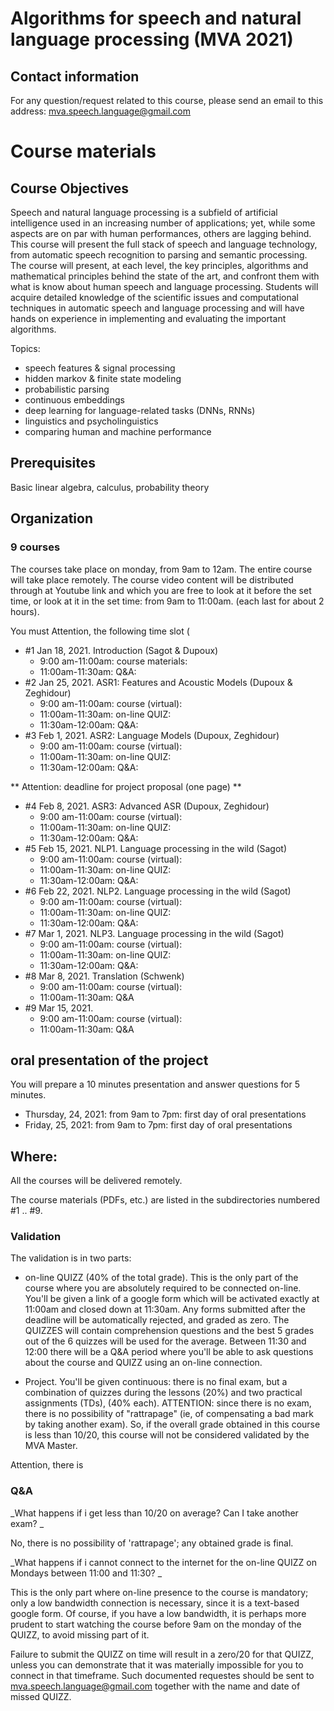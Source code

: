 # Algorithms for speech and natural language processing (MVA 2021)

## Contact information
For any question/request related to this course, please send an email to this address: mva.speech.language@gmail.com

# Course materials

## Course Objectives

Speech and natural language processing is a subfield of artificial intelligence used in an increasing number of applications; yet, while some aspects are on par with human performances, others are lagging behind. This course will present the full stack of speech and language technology, from automatic speech recognition to parsing and semantic processing. The course will present, at each level, the key principles, algorithms and mathematical principles behind the state of the art, and confront them with what is know about human speech and language processing. Students will acquire detailed knowledge of the scientific issues and computational techniques in automatic speech and language processing and will have hands on experience in implementing and evaluating the important algorithms.
 
Topics:
- speech features & signal processing
- hidden markov & finite state modeling
- probabilistic parsing
- continuous embeddings
- deep learning for language-related tasks (DNNs, RNNs)
- linguistics and psycholinguistics
- comparing human and machine performance

## Prerequisites
Basic linear algebra, calculus, probability theory

## Organization

### 9 courses 
The courses take place on monday, from 9am to 12am.
The entire course will take place remotely. The course video content will be
distributed through at Youtube link and which you
are free to look at it before the set time, or look at it in the set time: from 9am to 11:00am. (each last for about 2 hours).

You must Attention, the following time slot (

- #1 Jan 18, 2021. Introduction (Sagot & Dupoux)
     - 9:00 am-11:00am: course materials: 
     - 11:00am-11:30am: Q&A:
- #2 Jan 25, 2021.  ASR1: Features and Acoustic Models (Dupoux & Zeghidour)
     - 9:00 am-11:00am: course (virtual): 
     - 11:00am-11:30am: on-line QUIZ:
	 - 11:30am-12:00am: Q&A:
- #3 Feb 1, 2021.  ASR2: Language Models (Dupoux, Zeghidour)
     - 9:00 am-11:00am: course (virtual): 
     - 11:00am-11:30am: on-line QUIZ:
	 - 11:30am-12:00am: Q&A:

** Attention: deadline for project proposal (one page) **

- #4 Feb 8, 2021. ASR3: Advanced ASR (Dupoux, Zeghidour)
     - 9:00 am-11:00am: course (virtual): 
     - 11:00am-11:30am: on-line QUIZ:
	 - 11:30am-12:00am: Q&A:
- #5 Feb 15, 2021. NLP1. Language processing in the wild (Sagot)
     - 9:00 am-11:00am: course (virtual): 
     - 11:00am-11:30am: on-line QUIZ:
	 - 11:30am-12:00am: Q&A:
- #6 Feb 22, 2021. NLP2. Language processing in the wild (Sagot)
     - 9:00 am-11:00am: course (virtual): 
     - 11:00am-11:30am: on-line QUIZ:
	 - 11:30am-12:00am: Q&A:
- #7 Mar 1, 2021. NLP3. Language processing in the wild (Sagot)
     - 9:00 am-11:00am: course (virtual): 
     - 11:00am-11:30am: on-line QUIZ:
	 - 11:30am-12:00am: Q&A:
- #8 Mar 8, 2021.  Translation (Schwenk)
     - 9:00 am-11:00am: course (virtual): 
	 - 11:00am-11:30am: Q&A
- #9 Mar 15, 2021. 
     - 9:00 am-11:00am: course (virtual): 
	 - 11:00am-11:30am: Q&A



## oral presentation of the project

You will prepare a 10 minutes presentation and answer questions for 5 minutes.

- Thursday, 24, 2021: from 9am to 7pm:  first day of oral presentations 
- Friday, 25, 2021: from 9am to 7pm:  first day of oral presentations 

## Where:

All the courses will be delivered remotely. 

The course materials (PDFs, etc.) are listed in the subdirectories numbered #1 .. #9. 

### Validation
The validation is in two parts:

- on-line QUIZZ (40% of the total grade). This is the only part of the course where you are absolutely required to be connected on-line. You'll be given a link of a google form which will be activated exactly at 11:00am and closed down at 11:30am. Any forms submitted after the deadline will be automatically rejected, and graded as zero. The QUIZZES will contain comprehension questions and the best 5 grades out of the 6 quizzes will be used for the average. Between 11:30 and 12:00 there will be a Q&A period where you'll be able to ask questions about the course and QUIZZ using an on-line connection.

- Project. You'll be given continuous: there is no final exam, but a combination of quizzes during the lessons (20%) and two practical assignments (TDs), (40% each). ATTENTION: since there is no exam, there is no possibility of "rattrapage" (ie, of compensating a bad mark by taking another exam). So, if the overall grade obtained in this course is less than 10/20, this course will not be considered validated by the MVA Master. 

Attention, there is 


### Q&A

_What happens if i get less than 10/20 on average? Can I take another exam? _


No, there is no possibility of 'rattrapage'; any obtained grade is final.


_What happens if i cannot connect to the internet for the on-line QUIZZ on Mondays between 11:00 and 11:30?  _

This is the only part where on-line presence to the course is mandatory; only a low bandwidth connection is necessary, since it is a text-based google form. Of course, if you have a low bandwidth, it is perhaps more prudent to start watching the course before 9am on the monday of the QUIZZ, to avoid missing part of it.

Failure to submit the QUIZZ on time will result in a zero/20 for that QUIZZ, unless you can demonstrate that it was materially impossible for you to connect in that timeframe. Such documented requestes should be sent to mva.speech.language@gmail.com together with the name and date of missed QUIZZ.

